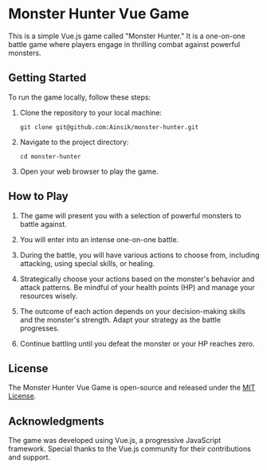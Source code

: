 # Monster Hunter Vue Game

This is a simple Vue.js game called "Monster Hunter." It is a one-on-one battle game where players engage in thrilling combat against powerful monsters.

## Getting Started

To run the game locally, follow these steps:

1. Clone the repository to your local machine:  
   ```
   git clone git@github.com:Ainsik/monster-hunter.git
   ```

2. Navigate to the project directory:  
   ```
   cd monster-hunter
   ```

3. Open your web browser to play the game.

## How to Play

1. The game will present you with a selection of powerful monsters to battle against.

2. You will enter into an intense one-on-one battle.

3. During the battle, you will have various actions to choose from, including attacking, using special skills, or healing.

4. Strategically choose your actions based on the monster's behavior and attack patterns. Be mindful of your health points (HP) and manage your resources wisely.

5. The outcome of each action depends on your decision-making skills and the monster's strength. Adapt your strategy as the battle progresses.

6. Continue battling until you defeat the monster or your HP reaches zero.

## License

The Monster Hunter Vue Game is open-source and released under the [MIT License](https://opensource.org/licenses/MIT).

## Acknowledgments

The game was developed using Vue.js, a progressive JavaScript framework. Special thanks to the Vue.js community for their contributions and support.
